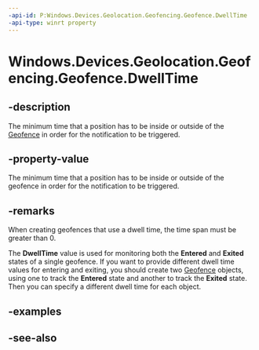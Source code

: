 ----api-id: P:Windows.Devices.Geolocation.Geofencing.Geofence.DwellTime
-api-type: winrt property
---<!-- Property syntaxpublic Windows.Foundation.TimeSpan DwellTime { get; }--># Windows.Devices.Geolocation.Geofencing.Geofence.DwellTime## -descriptionThe minimum time that a position has to be inside or outside of the [Geofence](geofence.md) in order for the notification to be triggered.## -property-valueThe minimum time that a position has to be inside or outside of the geofence in order for the notification to be triggered.## -remarksWhen creating geofences that use a dwell time, the time span must be greater than 0.The **DwellTime** value is used for monitoring both the **Entered** and **Exited** states of a single geofence. If you want to provide different dwell time values for entering and exiting, you should create two [Geofence](geofence.md) objects, using one to track the **Entered** state and another to track the **Exited** state. Then you can specify a different dwell time for each object.## -examples## -see-also